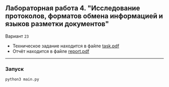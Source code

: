 ## Лабораторная работа 4. "Исследование протоколов, форматов обмена информацией и языков разметки документов"

Вариант `23`


- Техническое задание находится в файле [task.pdf](./assets/task.pdf)
- Отчёт находится в файле [report.pdf](./assets/report.pdf)


---
### Запуск
```
python3 main.py
```

